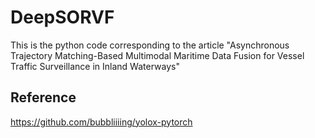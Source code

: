 # DeepSORVF
This is the python code corresponding to the article "Asynchronous Trajectory Matching-Based Multimodal Maritime Data Fusion for Vessel Traffic Surveillance in Inland Waterways"


## Reference

https://github.com/bubbliiiing/yolox-pytorch
